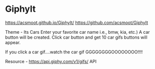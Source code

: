 # GiphyIt
https://acsmoot.github.io/GiphyIt/
 https://github.com/acsmoot/GiphyIt
 
Theme - Its Cars
Enter your favorite car name i.e., bmw, kia, etc.)
A car button will be created.
Click car button and get 10 car gifs buttons will appear.

If you click a car gif....watch the car gif GGGGGGGGOOOOOOOO!!!!

Resource - https://api.giphy.com/v1/gifs/ API
